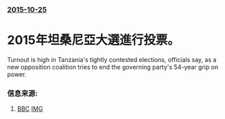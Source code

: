 ### [2015-10-25](/news/2015/10/25/index.md)

##### 
# 2015年坦桑尼亞大選進行投票。 

Turnout is high in Tanzania's tightly contested elections, officials say, as a new opposition coalition tries to end the governing party's 54-year grip on power.


### 信息来源:

1. [BBC](http://www.bbc.co.uk/news/world-africa-34630095) [IMG](https://ichef.bbci.co.uk/news/1024/branded_news/65D7/production/_86317062_86317061.jpg)
